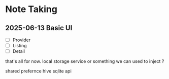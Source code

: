 # Note Taking


## 2025-06-13 Basic UI

- [ ] Provider
- [ ] Listing 
- [ ] Detail

that's all for now.
local storage service or something we can used to inject ?

shared prefernce
hive 
sqlite
api


